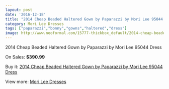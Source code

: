 ```yaml
---
layout: post
date: '2016-12-18'
title: "2014 Cheap Beaded Haltered Gown by Paparazzi by Mori Lee 95044 Dress"
category: Mori Lee Dresses
tags: ["paparazzi","bonny","gowns","haltered","dress"]
image: http://www.neoformal.com/15777-thickbox_default/2014-cheap-beaded-haltered-gown-by-paparazzi-by-mori-lee-95044-dress.jpg
---
```

2014 Cheap Beaded Haltered Gown by Paparazzi by Mori Lee 95044 Dress

On Sales: **$390.99**
<a href="https://www.neoformal.com/en/mori-lee-dresses-2014/5288-2014-cheap-beaded-haltered-gown-by-paparazzi-by-mori-lee-95044-dress.html"><amp-img layout="responsive" width="600" height="600" src="//www.neoformal.com/15777-thickbox_default/2014-cheap-beaded-haltered-gown-by-paparazzi-by-mori-lee-95044-dress.jpg" alt="2014 Cheap Beaded Haltered Gown by Paparazzi by Mori Lee 95044 Dress 0" /></a>
<a href="https://www.neoformal.com/en/mori-lee-dresses-2014/5288-2014-cheap-beaded-haltered-gown-by-paparazzi-by-mori-lee-95044-dress.html"><amp-img layout="responsive" width="600" height="600" src="//www.neoformal.com/15778-thickbox_default/2014-cheap-beaded-haltered-gown-by-paparazzi-by-mori-lee-95044-dress.jpg" alt="2014 Cheap Beaded Haltered Gown by Paparazzi by Mori Lee 95044 Dress 1" /></a>
<a href="https://www.neoformal.com/en/mori-lee-dresses-2014/5288-2014-cheap-beaded-haltered-gown-by-paparazzi-by-mori-lee-95044-dress.html"><amp-img layout="responsive" width="600" height="600" src="//www.neoformal.com/15779-thickbox_default/2014-cheap-beaded-haltered-gown-by-paparazzi-by-mori-lee-95044-dress.jpg" alt="2014 Cheap Beaded Haltered Gown by Paparazzi by Mori Lee 95044 Dress 2" /></a>
<a href="https://www.neoformal.com/en/mori-lee-dresses-2014/5288-2014-cheap-beaded-haltered-gown-by-paparazzi-by-mori-lee-95044-dress.html"><amp-img layout="responsive" width="600" height="600" src="//www.neoformal.com/15780-thickbox_default/2014-cheap-beaded-haltered-gown-by-paparazzi-by-mori-lee-95044-dress.jpg" alt="2014 Cheap Beaded Haltered Gown by Paparazzi by Mori Lee 95044 Dress 3" /></a>
<a href="https://www.neoformal.com/en/mori-lee-dresses-2014/5288-2014-cheap-beaded-haltered-gown-by-paparazzi-by-mori-lee-95044-dress.html"><amp-img layout="responsive" width="600" height="600" src="//www.neoformal.com/15781-thickbox_default/2014-cheap-beaded-haltered-gown-by-paparazzi-by-mori-lee-95044-dress.jpg" alt="2014 Cheap Beaded Haltered Gown by Paparazzi by Mori Lee 95044 Dress 4" /></a>

Buy it: [2014 Cheap Beaded Haltered Gown by Paparazzi by Mori Lee 95044 Dress](https://www.neoformal.com/en/mori-lee-dresses-2014/5288-2014-cheap-beaded-haltered-gown-by-paparazzi-by-mori-lee-95044-dress.html "2014 Cheap Beaded Haltered Gown by Paparazzi by Mori Lee 95044 Dress")

View more: [Mori Lee Dresses](https://www.neoformal.com/en/62-mori-lee-dresses-2014 "Mori Lee Dresses")
